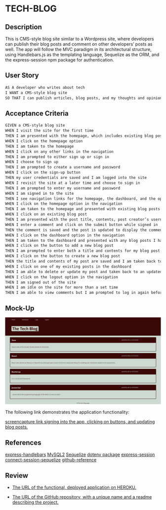 # TECH-BLOG

## Description


This is CMS-style blog site similar to a Wordpress site, where developers can publish their blog posts and comment on other developers’ posts as well.  The app will follow the MVC paradigm in its architectural structure, using Handlebars.js as the templating language, Sequelize as the ORM, and the express-session npm package for authentication.

## User Story

```md
AS A developer who writes about tech
I WANT a CMS-style blog site
SO THAT I can publish articles, blog posts, and my thoughts and opinions
```

## Acceptance Criteria

```md
GIVEN a CMS-style blog site
WHEN I visit the site for the first time
THEN I am presented with the homepage, which includes existing blog posts if any have been posted; navigation links for the homepage and the dashboard; and the option to log in
WHEN I click on the homepage option
THEN I am taken to the homepage
WHEN I click on any other links in the navigation
THEN I am prompted to either sign up or sign in
WHEN I choose to sign up
THEN I am prompted to create a username and password
WHEN I click on the sign-up button
THEN my user credentials are saved and I am logged into the site
WHEN I revisit the site at a later time and choose to sign in
THEN I am prompted to enter my username and password
WHEN I am signed in to the site
THEN I see navigation links for the homepage, the dashboard, and the option to log out
WHEN I click on the homepage option in the navigation
THEN I am taken to the homepage and presented with existing blog posts that include the post title and the date created
WHEN I click on an existing blog post
THEN I am presented with the post title, contents, post creator’s username, and date created for that post and have the option to leave a comment
WHEN I enter a comment and click on the submit button while signed in
THEN the comment is saved and the post is updated to display the comment, the comment creator’s username, and the date created
WHEN I click on the dashboard option in the navigation
THEN I am taken to the dashboard and presented with any blog posts I have already created and the option to add a new blog post
WHEN I click on the button to add a new blog post
THEN I am prompted to enter both a title and contents for my blog post
WHEN I click on the button to create a new blog post
THEN the title and contents of my post are saved and I am taken back to an updated dashboard with my new blog post
WHEN I click on one of my existing posts in the dashboard
THEN I am able to delete or update my post and taken back to an updated dashboard
WHEN I click on the logout option in the navigation
THEN I am signed out of the site
WHEN I am idle on the site for more than a set time
THEN I am able to view comments but I am prompted to log in again before I can add, update, or delete comments
```

## Mock-Up
![screencapture](./Assets/screencapture-localhost-3001-2022-05-22-13_42_21.png)

The following link demonstrates the application functionality:

[screencapture link signing into the app, clicking on buttons, and updating blog posts.](https://watch.screencastify.com/v/O2NusPfZcOBYqpF0yzCV) 


## References
  [express-handlebars](https://www.npmjs.com/package/express-handlebars)
  [MySQL2](https://www.npmjs.com/package/mysql2)
  [Sequelize](https://www.npmjs.com/package/sequelize)
  [dotenv package](https://www.npmjs.com/package/dotenv)
  [express-session](https://www.npmjs.com/package/express-session)
  [connect-session-sequelize](https://www.npmjs.com/package/connect-session-sequelize)
  [github-reference](https://github.com/AranATA/)
## Review


* [The URL of the functional, deployed application on HEROKU.]()

* [The URL of the GitHub repository, with a unique name and a readme describing the project.](https://github.com/PROGRAMER122223/TECH-BLOG.git)
